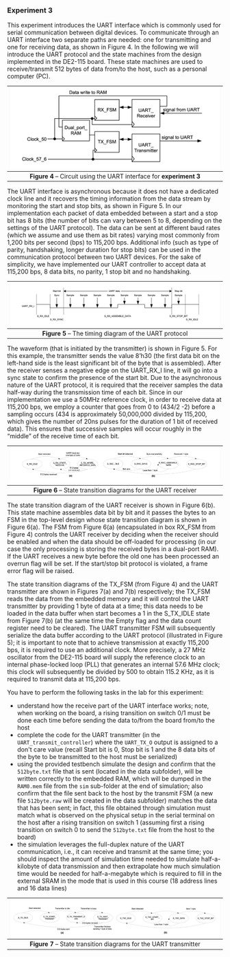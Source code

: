 ### Experiment 3

This experiment introduces the UART interface which is commonly used for serial communication between digital devices. To communicate through an UART interface two separate paths are needed: one for transmitting and one for receiving data, as shown in Figure 4. In the following we will introduce the UART protocol and the state machines from the design implemented in the DE2-115 board. These state machines are used to receive/transmit 512 bytes of data from/to the host, such as a personal computer (PC).
 
| ![](top-level-uart-circuit.png) |
|:--:|
|**Figure 4** – Circuit using the UART interface for __experiment 3__|
<a name="top-level-uart-circuit"></a>

The UART interface is asynchronous because it does not have a dedicated clock line and it recovers the timing information from the data stream by monitoring the start and stop bits, as shown in Figure 5. In our implementation each packet of data embedded between a start and a stop bit has 8 bits (the number of bits can vary between 5 to 8, depending on the settings of the UART protocol). The data can be sent at different baud rates (which we assume and use them as bit rates) varying most commonly from 1,200 bits per second (bps) to 115,200 bps. Additional info (such as type of parity, handshaking, longer duration for stop bits) can be used in the communication protocol between two UART devices. For the sake of simplicity, we have implemented our UART controller to accept data at 115,200 bps, 8 data bits, no parity, 1 stop bit and no handshaking. 

| ![](uart-waves.png) |
|:--:|
|**Figure 5** – The timing diagram of the UART protocol |
<a name="uart-waves"></a>
 
The waveform (that is initiated by the transmitter) is shown in Figure 5. For this example, the transmitter sends the value 8’h30 (the first data bit on the left-hand side is the least significant bit of the byte that is assembled). After the receiver senses a negative edge on the UART\_RX\_I line, it will go into a sync state to confirm the presence of the start bit. Due to the asynchronous nature of the UART protocol, it is required that the receiver samples the data half-way during the transmission time of each bit. Since in our implementation we use a 50MHz reference clock, in order to receive data at 115,200 bps, we employ a counter that goes from 0 to (434/2 -2) before a sampling occurs (434 is approximately 50,000,000 divided by 115,200, which gives the number of 20ns pulses for the duration of 1 bit of received data). This ensures that successive samples will occur roughly in the “middle” of the receive time of each bit.

| ![](uart-rx-fsm.png) |
|:--:|
|**Figure 6** – State transition diagrams for the UART receiver|
<a name="uart-rx-fsm.png"></a>
 
The state transition diagram of the UART receiver is shown in Figure 6(b). This state machine assembles data bit by bit and it passes the bytes to an FSM in the top-level design whose state transition diagram is shown in Figure 6(a). The FSM from Figure 6(a) (encapsulated in box RX\_FSM from Figure 4) controls the UART receiver by deciding when the receiver should be enabled and when the data should be off-loaded for processing (in our case the only processing is storing the received bytes in a dual-port RAM). If the UART receives a new byte before the old one has been processed an overrun flag will be set. If the start/stop bit protocol is violated, a frame error flag will be raised.

The state transition diagrams of the TX\_FSM (from Figure 4) and the UART transmitter are shown in Figures 7(a) and 7(b) respectively; the TX_FSM reads the data from the embedded memory and it will control the UART transmitter by providing 1 byte of data at a time; this data needs to be loaded in the data buffer when start becomes a 1 in the S\_TX\_IDLE state from Figure 7(b) (at the same time the Empty flag and the data count register need to be cleared). The UART transmitter FSM will subsequently serialize the data buffer according to the UART protocol (illustrated in Figure 5); it is important to note that to achieve transmission at exactly 115,200 bps, it is required to use an additional clock. More precisely, a 27 MHz oscillator from the DE2-115 board will supply the reference clock to an internal phase-locked loop (PLL) that generates an internal 57.6 MHz clock; this clock will subsequently be divided by 500 to obtain 115.2 KHz, as it is required to transmit data at 115,200 bps. 

You have to perform the following tasks in the lab for this experiment:

* understand how the receive part of the UART interface works; note, when working on the board, a rising transition on switch 0/1 must be done each time before sending the data to/from the board from/to the host
* complete the code for the UART transmitter (in the `UART_transmit_controller`) where the `UART_TX_O` output is assigned to a don't care value (recall Start bit is 0, Stop bit is 1 and the 8 data bits of the byte to be transmitted to the host must be serialized) 
* using the provided testbench simulate the design and confirm that the `512byte.txt` file that is sent (located in the data subfolder), will be written correctly to the embedded RAM, which will be dumped in the `RAM0.mem` file from the `sim` sub-folder at the end of simulation; also confirm that the file sent back to the host by the transmit FSM (a new file `512byte.raw` will be created in the data subfolder) matches the data that has been sent; in fact, this file obtained through simulation must match what is observed on the physical setup in the serial terminal on the host after a rising transition on switch 1 (assuming first a rising transition on switch 0 to send the `512byte.txt` file from the host to the board)
* the simulation leverages the full-duplex nature of the UART communication, i.e., it can receive and transmit at the same time; you should inspect the amount of simulation time needed to simulate half-a-kilobyte of data transmission and then extrapolate how much simulation time would be needed for half-a-megabyte which is required to fill in the external SRAM in the mode that is used in this course (18 address lines and 16 data lines)

| ![](uart-tx-fsm.png) |
|:--:|
|**Figure 7** – State transition diagrams for the UART transmitter|
<a name="uart-tx-fsm"></a>
